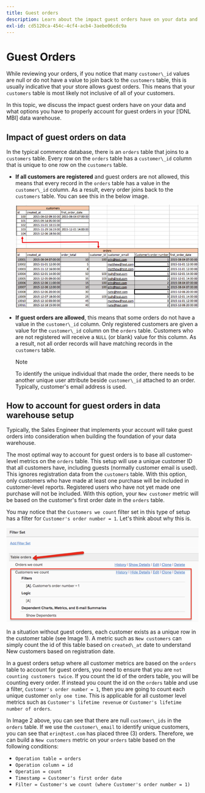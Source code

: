 ```yaml
---
title: Guest orders
description: Learn about the impact guest orders have on your data and what options you have to properly account for guest orders in your [!DNL MBI] data warehouse.
exl-id: cd5120ca-454c-4cf4-acb4-3aebe06cdc9a
---
```

# Guest Orders

While reviewing your orders, if you notice that many `customer\_id` values are null or do not have a value to join back to the `customers` table, this is usually indicative that your store allows guest orders. This means that your `customers` table is most likely not inclusive of all of your customers.

In this topic, we discuss the impact guest orders have on your data and what options you have to properly account for guest orders in your [!DNL MBI] data warehouse.

## Impact of guest orders on data

In the typical commerce database, there is an `orders` table that joins to a `customers` table. Every row on the `orders` table has a `customer\_id` column that is unique to one row on the `customers` table.

* **If all customers are registered** and guest orders are not allowed, this means that every record in the `orders` table has a value in the `customer\_id` column. As a result, every order joins back to the `customers` table. You can see this in the below image.

  ![](../../assets/guest-orders-4.png)

* **If guest orders are allowed**, this means that some orders do not have a value in the `customer\_id` column. Only registered customers are given a value for the `customer\_id` column on the `orders` table. Customers who are not registered will receive a `NULL` (or blank) value for this column. As a result, not all order records will have matching records in the `customers` table.

   >[!NOTE]
   >
   >To identify the unique individual that made the order, there needs to be another unique user attribute beside `customer\_id` attached to an order. Typically, customer's email address is used.

## How to account for guest orders in data warehouse setup

Typically, the Sales Engineer that implements your account will take guest orders into consideration when building the foundation of your data warehouse.

The most optimal way to account for guest orders is to base all customer-level metrics on the `orders` table. This setup will use a unique customer ID that all customers have, including guests (normally customer email is used). This ignores registration data from the `customers` table. With this option, only customers who have made at least one purchase will be included in customer-level reports. Registered users who have not yet made one purchase will not be included. With this option, your `New customer` metric will be based on the customer's first order date in the `orders` table.

You may notice that the `Customers we count` filter set in this type of setup has a filter for `Customer's order number = 1`. Let's think about why this is.

![](../../assets/guest-orders-filter-set.png)

In a situation without guest orders, each customer exists as a unique row in the customer table (see Image 1). A metric such as `New customers` can simply count the id of this table based on `created\_at` date to understand New customers based on registration date.

In a guest orders setup where all customer metrics are based on the `orders` table to account for guest orders, you need to ensure that you are `not counting customers twice`. If you count the id of the orders table, you will be counting every order. If instead you count the id on the `orders` table and use a filter, `Customer's order number = 1`, then you are going to count each unique customer `only one time`. This is applicable for all customer level metrics such as `Customer's lifetime revenue` or `Customer's lifetime number of orders`.

In Image 2 above, you can see that there are null `customer\_ids` in the `orders` table. If we use the `customer\_email` to identify unique customers, you can see that `erin@test.com` has placed three (3) orders. Therefore, we can build a `New customers` metric on your `orders` table based on the following conditions:

* `Operation table = orders`
* `Operation column = id`
* `Operation = count`
* `Timestamp = Customer's first order date`
* `Filter = Customer's we count (where Customer's order number = 1)`
